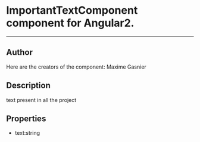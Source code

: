 # ImportantTextComponent component for Angular2. 
*** 
## Author 
 Here are the creators of the component: Maxime Gasnier
## Description 
 text present in all the project
## Properties 
- text:string

